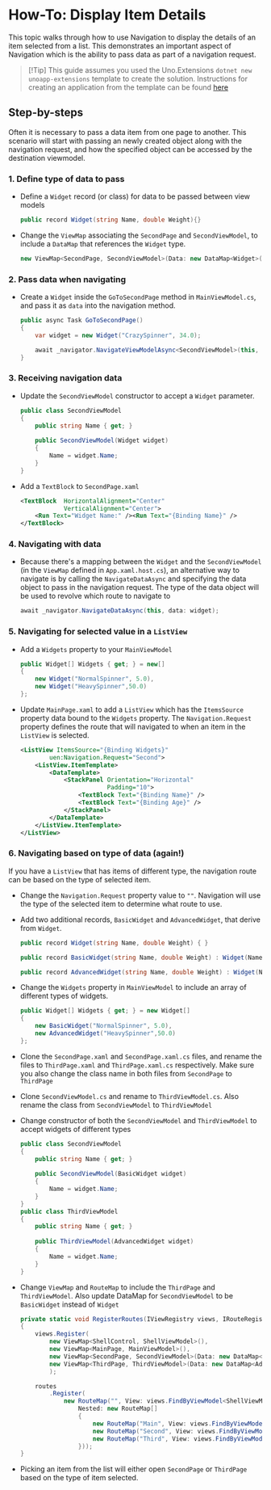 # How-To: Display Item Details

This topic walks through how to use Navigation to display the details of an item selected from a list. This demonstrates an important aspect of Navigation which is the ability to pass data as part of a navigation request.

> [!Tip] This guide assumes you used the Uno.Extensions `dotnet new unoapp-extensions` template to create the solution. Instructions for creating an application from the template can be found [here](../Extensions/GettingStarted/UsingUnoExtensions.md)

## Step-by-steps

Often it is necessary to pass a data item from one page to another. This scenario will start with passing an newly created object along with the navigation request, and how the specified object can be accessed by the destination viewmodel. 

### 1. Define type of data to pass
- Define a `Widget` record (or class) for data to be passed between view models

    ```csharp
    public record Widget(string Name, double Weight){}
    ```

- Change the `ViewMap` associating the `SecondPage` and `SecondViewModel`, to include a `DataMap` that references the `Widget` type. 

    ```csharp
    new ViewMap<SecondPage, SecondViewModel>(Data: new DataMap<Widget>())
    ```

### 2. Pass data when navigating
- Create a `Widget` inside the `GoToSecondPage` method in `MainViewModel.cs`, and pass it as `data` into the navigation method.
       
    ```csharp
    public async Task GoToSecondPage()
    {
    	var widget = new Widget("CrazySpinner", 34.0);
    
    	await _navigator.NavigateViewModelAsync<SecondViewModel>(this, data: widget);
    }
    ```

### 3. Receiving navigation data
- Update the `SecondViewModel` constructor to accept a `Widget` parameter.

    ```csharp
    public class SecondViewModel
    {
        public string Name { get; }
        
        public SecondViewModel(Widget widget)
    	{
            Name = widget.Name; 
    	}
    }
    ```

- Add a `TextBlock` to `SecondPage.xaml`
    ```xml
    <TextBlock  HorizontalAlignment="Center"
                VerticalAlignment="Center">
        <Run Text="Widget Name:" /><Run Text="{Binding Name}" />
    </TextBlock>
    ```          
     
### 4. Navigating with data            
- Because there's a mapping between the `Widget` and the `SecondViewModel` (in the `ViewMap` defined in `App.xaml.host.cs`), an alternative way to navigate is by calling the `NavigateDataAsync` and specifying the data object to pass in the navigation request. The type of the data object will be used to revolve which route to navigate to

    ```csharp
    await _navigator.NavigateDataAsync(this, data: widget);
    ```

### 5. Navigating for selected value in a `ListView`
- Add a `Widgets` property to your `MainViewModel`

    ```csharp
    public Widget[] Widgets { get; } = new[]
    {
        new Widget("NormalSpinner", 5.0),
        new Widget("HeavySpinner",50.0)
    };
    ```

- Update `MainPage.xaml` to add a `ListView` which has the `ItemsSource` property data bound to the `Widgets` property. The `Navigation.Request` property defines the route that will navigated to when an item in the `ListView` is selected. 

    ```xml
    <ListView ItemsSource="{Binding Widgets}"
            uen:Navigation.Request="Second">
        <ListView.ItemTemplate>
            <DataTemplate>
                <StackPanel Orientation="Horizontal"
                            Padding="10">
                    <TextBlock Text="{Binding Name}" />
                    <TextBlock Text="{Binding Age}" />
                </StackPanel>
            </DataTemplate>
        </ListView.ItemTemplate>
    </ListView>
    ```

### 6. Navigating based on type of data (again!)
 
If you have a `ListView` that has items of different type, the navigation route can be based on the type of selected item. 

- Change the `Navigation.Request` property value to `""`. Navigation will use the type of the selected item to determine what route to use. 

- Add two additional records, `BasicWidget` and `AdvancedWidget`, that derive from `Widget`. 

    ```csharp
    public record Widget(string Name, double Weight) { }
    
    public record BasicWidget(string Name, double Weight) : Widget(Name, Weight) { }
    
    public record AdvancedWidget(string Name, double Weight) : Widget(Name, Weight) { }
    ```
- Change the `Widgets` property in `MainViewModel` to include an array of different types of widgets.

    ```csharp
    public Widget[] Widgets { get; } = new Widget[]
    {
        new BasicWidget("NormalSpinner", 5.0),
        new AdvancedWidget("HeavySpinner",50.0)
    };
    ```

- Clone the `SecondPage.xaml` and `SecondPage.xaml.cs` files, and rename the files to `ThirdPage.xaml` and `ThirdPage.xaml.cs` respectively. Make sure you also change the class name in both files from `SecondPage` to `ThirdPage`
- Clone `SecondViewModel.cs` and rename to `ThirdViewModel.cs`. Also rename the class from `SecondViewModel` to `ThirdViewModel`
- Change constructor of both the `SecondViewModel` and `ThirdViewModel` to accept widgets of different types
    ```csharp
    public class SecondViewModel
    {
        public string Name { get; }
        
        public SecondViewModel(BasicWidget widget)
    	{
            Name = widget.Name; 
    	}
    }
    public class ThirdViewModel
    {
        public string Name { get; }
        
        public ThirdViewModel(AdvancedWidget widget)
    	{
            Name = widget.Name; 
    	}
    }
    ```

- Change `ViewMap` and `RouteMap` to include the `ThirdPage` and `ThirdViewModel`. Also update DataMap for `SecondViewModel` to be `BasicWidget` instead of `Widget`

    ```csharp
    private static void RegisterRoutes(IViewRegistry views, IRouteRegistry routes)
    {
        views.Register(
            new ViewMap<ShellControl, ShellViewModel>(),
            new ViewMap<MainPage, MainViewModel>(),
            new ViewMap<SecondPage, SecondViewModel>(Data: new DataMap<BasicWidget>()),
            new ViewMap<ThirdPage, ThirdViewModel>(Data: new DataMap<AdvancedWidget>())
            );
    
        routes
            .Register(
                new RouteMap("", View: views.FindByViewModel<ShellViewModel>(),
                    Nested: new RouteMap[]
                    {
                        new RouteMap("Main", View: views.FindByViewModel<MainViewModel>()),
                        new RouteMap("Second", View: views.FindByViewModel<SecondViewModel>()),
                        new RouteMap("Third", View: views.FindByViewModel<ThirdViewModel>()),
                    }));
    }
    ```

- Picking an item from the list will either open `SecondPage` or `ThirdPage` based on the type of item selected.




